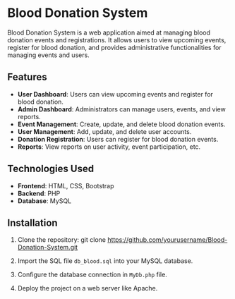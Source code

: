 # Blood Donation System

Blood Donation System is a web application aimed at managing blood donation events and registrations. It allows users to view upcoming events, register for blood donation, and provides administrative functionalities for managing events and users.

## Features

- **User Dashboard**: Users can view upcoming events and register for blood donation.
- **Admin Dashboard**: Administrators can manage users, events, and view reports.
- **Event Management**: Create, update, and delete blood donation events.
- **User Management**: Add, update, and delete user accounts.
- **Donation Registration**: Users can register for blood donation events.
- **Reports**: View reports on user activity, event participation, etc.

## Technologies Used

- **Frontend**: HTML, CSS, Bootstrap
- **Backend**: PHP
- **Database**: MySQL

## Installation

1. Clone the repository: git clone https://github.com/yourusername/Blood-Donation-System.git

2. Import the SQL file `db_blood.sql` into your MySQL database.

3. Configure the database connection in `MyDb.php` file.

4. Deploy the project on a web server like Apache.

